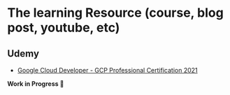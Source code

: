 # The learning Resource (course, blog post, youtube, etc)

## Udemy
- [Google Cloud Developer - GCP Professional Certification 2021
](https://www.udemy.com/course/google-cloud-certified-professional-cloud-developer/)

**Work in Progress 💪**